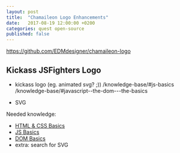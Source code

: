 ```yaml
---
layout: post
title:  "Chamaileon Logo Enhancements"
date:   2017-08-19 12:00:00 +0200
categories: quest open-source
published: false
---
```


https://github.com/EDMdesigner/chamaileon-logo

## Kickass JSFighters Logo

 - kickass logo (eg. animated svg? ;))
 /knowledge-base/#js-basics
 /knowledge-base/#javascript--the-dom---the-basics

 + SVG


Needed knowledge:

 - [HTML & CSS Basics][html-css]
 - [JS Basics][js-basics]
 - [DOM Basics][dom-basics]
 - extra: search for SVG


[html-css]: /knowledge-base/#the-basics-of-html--css
[templating-langs]: /knowledge-base/#templating-languages--blogs
[js-basics]: /knowledge-base/#js-basics
[dom-basics]: /knowledge-base/#javascript--the-dom---the-basics